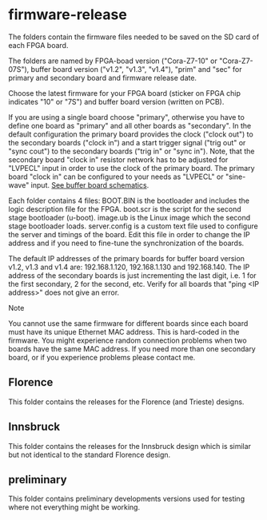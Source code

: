 # firmware-release

The folders contain the firmware files needed to be saved on the SD card of each FPGA board.

The folders are named by FPGA-boad version ("Cora-Z7-10" or "Cora-Z7-07S"), buffer board version ("v1.2", "v1.3", "v1.4"), "prim" and "sec" for primary and secondary board and firmware release date. 

Choose the latest firmware for your FPGA board (sticker on FPGA chip indicates "10" or "7S") and buffer board version (written on PCB). 

If you are using a single board choose "primary", otherwise you have to define one board as "primary" and all other boards as "secondary". In the default configuration the primary board provides the clock ("clock out") to the secondary boards ("clock in") and a start trigger signal ("trig out" or "sync cout") to the secondary boards ("trig in" or "sync in"). Note, that the secondary board "clock in" resistor network has to be adjusted for "LVPECL" input in order to use the clock of the primary board. The primary board "clock in" can be configured to your needs as "LVPECL" or "sine-wave" input. [See buffer board schematics](https://github.com/INO-quantum/FPGA-SoC-experiment-control/tree/main/buffer-card).

Each folder contains 4 files: BOOT.BIN is the bootloader and includes the logic description file for the FPGA. boot.scr is the script for the second stage bootloader (u-boot). image.ub is the Linux image which the second stage bootloader loads. server.config is a custom text file used to configure the server and timings of the board. Edit this file in order to change the IP address and if you need to fine-tune the synchronization of the boards.

The default IP addresses of the primary boards for buffer board version v1.2, v1.3 and v1.4 are: 192.168.1.120, 192.168.1.130 and 192.168.140. The IP address of the secondary boards is just incrementing the last digit, i.e. 1 for the first secondary, 2 for the second, etc. Verify for all boards that "ping \<IP address\>" does not give an error. 

>[!NOTE]
> You cannot use the same firmware for different boards since each board must have its unique Ethernet MAC address. This is hard-coded in the firmware. You might experience random connection problems when two boards have the same MAC address. If you need more than one secondary board, or if you experience problems please contact me.


## Florence

This folder contains the releases for the Florence (and Trieste) designs.

## Innsbruck

This folder contains the releases for the Innsbruck design which is similar but not identical to the standard Florence design.

## preliminary

This folder contains preliminary developments versions used for testing where not everything might be working.



